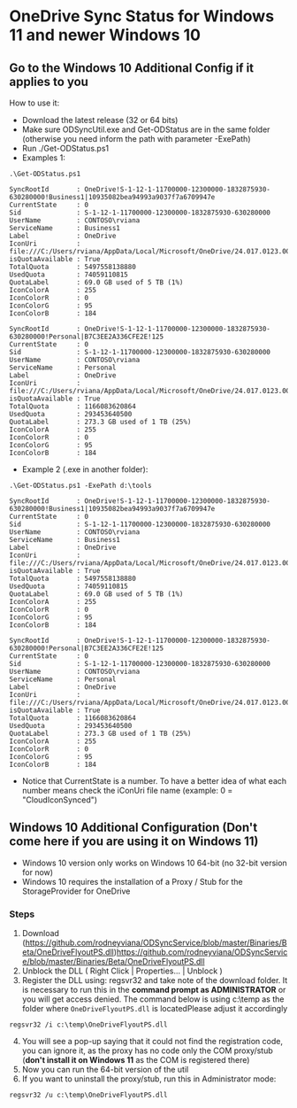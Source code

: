 # OneDrive Sync Status for Windows 11 and newer Windows 10
## Go to the Windows 10 Additional Config if it applies to you

How to use it:
- Download the latest release (32 or 64 bits)
- Make sure ODSyncUtil.exe and Get-ODStatus are in the same folder (otherwise you need inform the path with parameter -ExePath)
- Run ./Get-ODStatus.ps1
- Examples 1:

```
.\Get-ODStatus.ps1

SyncRootId       : OneDrive!S-1-12-1-11700000-12300000-1832875930-630280000!Business1|10935082bea94993a9037f7a6709947e
CurrentState     : 0
Sid              : S-1-12-1-11700000-12300000-1832875930-630280000
UserName         : CONTOSO\rviana
ServiceName      : Business1
Label            : OneDrive
IconUri          : file:///C:/Users/rviana/AppData/Local/Microsoft/OneDrive/24.017.0123.0001/images/lightTheme/CloudIconSynced.svg
isQuotaAvailable : True
TotalQuota       : 5497558138880
UsedQuota        : 74059110815
QuotaLabel       : 69.0 GB used of 5 TB (1%)
IconColorA       : 255
IconColorR       : 0
IconColorG       : 95
IconColorB       : 184

SyncRootId       : OneDrive!S-1-12-1-11700000-12300000-1832875930-630280000!Personal|B7C3EE2A336CFE2E!125
CurrentState     : 0
Sid              : S-1-12-1-11700000-12300000-1832875930-630280000
UserName         : CONTOSO\rviana
ServiceName      : Personal
Label            : OneDrive
IconUri          : file:///C:/Users/rviana/AppData/Local/Microsoft/OneDrive/24.017.0123.0001/images/lightTheme/CloudIconSynced.svg
isQuotaAvailable : True
TotalQuota       : 1166083620864
UsedQuota        : 293453640500
QuotaLabel       : 273.3 GB used of 1 TB (25%)
IconColorA       : 255
IconColorR       : 0
IconColorG       : 95
IconColorB       : 184
```

- Example 2 (.exe in another folder):
```
.\Get-ODStatus.ps1 -ExePath d:\tools

SyncRootId       : OneDrive!S-1-12-1-11700000-12300000-1832875930-630280000!Business1|10935082bea94993a9037f7a6709947e
CurrentState     : 0
Sid              : S-1-12-1-11700000-12300000-1832875930-630280000
UserName         : CONTOSO\rviana
ServiceName      : Business1
Label            : OneDrive
IconUri          : file:///C:/Users/rviana/AppData/Local/Microsoft/OneDrive/24.017.0123.0001/images/lightTheme/CloudIconSynced.svg
isQuotaAvailable : True
TotalQuota       : 5497558138880
UsedQuota        : 74059110815
QuotaLabel       : 69.0 GB used of 5 TB (1%)
IconColorA       : 255
IconColorR       : 0
IconColorG       : 95
IconColorB       : 184

SyncRootId       : OneDrive!S-1-12-1-11700000-12300000-1832875930-630280000!Personal|B7C3EE2A336CFE2E!125
CurrentState     : 0
Sid              : S-1-12-1-11700000-12300000-1832875930-630280000
UserName         : CONTOSO\rviana
ServiceName      : Personal
Label            : OneDrive
IconUri          : file:///C:/Users/rviana/AppData/Local/Microsoft/OneDrive/24.017.0123.0001/images/lightTheme/CloudIconSynced.svg
isQuotaAvailable : True
TotalQuota       : 1166083620864
UsedQuota        : 293453640500
QuotaLabel       : 273.3 GB used of 1 TB (25%)
IconColorA       : 255
IconColorR       : 0
IconColorG       : 95
IconColorB       : 184
```
- Notice that CurrentState is a number. To have a better idea of what each number means check the iConUri file name (example: 0 = "CloudIconSynced")

## Windows 10 Additional Configuration (Don't come here if you are using it on Windows 11)

- Windows 10 version only works on Windows 10 64-bit (no 32-bit version for now)
- Windows 10 requires the installation of a Proxy / Stub for the StorageProvider for OneDrive

### Steps

1. Download (https://github.com/rodneyviana/ODSyncService/blob/master/Binaries/Beta/OneDriveFlyoutPS.dll)https://github.com/rodneyviana/ODSyncService/blob/master/Binaries/Beta/OneDriveFlyoutPS.dll
2. Unblock the DLL ( Right Click | Properties... | Unblock )
3. Register the DLL using: regsvr32 and take note of the download folder. It is necessary to run this in the **command prompt as ADMINISTRATOR** or you will get access denied. The command below is using c:\temp as the folder where ``OneDriveFlyoutPS.dll`` is locatedPlease adjust it accordingly
```batch
regsvr32 /i c:\temp\OneDriveFlyoutPS.dll
```
4. You will see a pop-up saying that it could not find the registration code, you can ignore it, as the proxy has no code only the COM proxy/stub (**don't install it on Windows 11** as the COM is registered there)
5. Now you can run the 64-bit version of the util
6. If you want to uninstall the proxy/stub, run this in Administrator mode:
```batch
regsvr32 /u c:\temp\OneDriveFlyoutPS.dll
```

